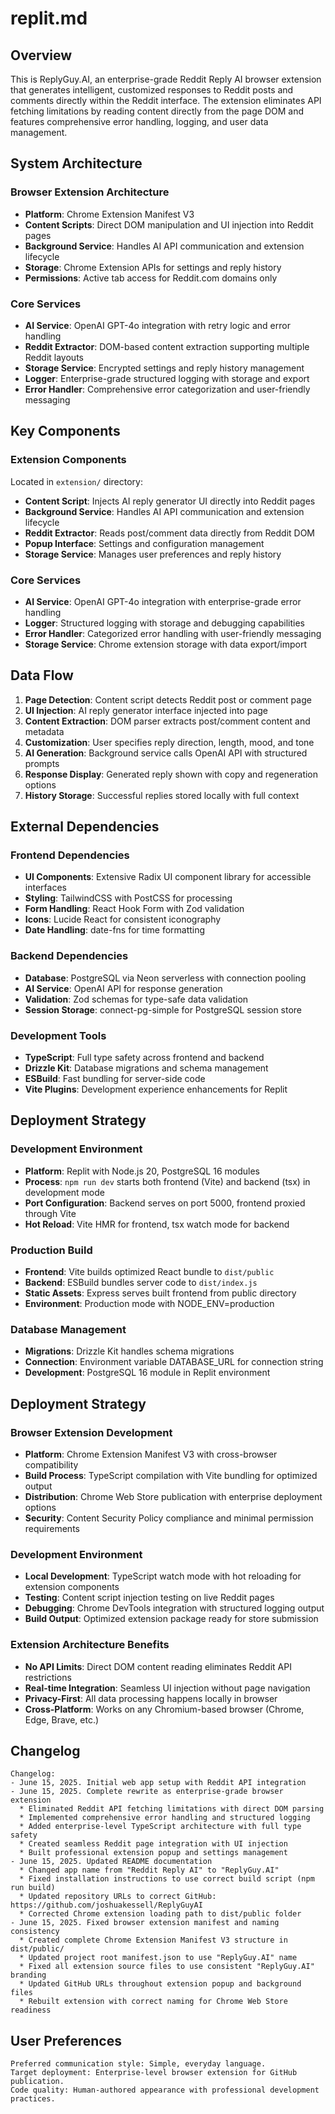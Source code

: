 # replit.md

## Overview
This is ReplyGuy.AI, an enterprise-grade Reddit Reply AI browser extension that generates intelligent, customized responses to Reddit posts and comments directly within the Reddit interface. The extension eliminates API fetching limitations by reading content directly from the page DOM and features comprehensive error handling, logging, and user data management.

## System Architecture

### Browser Extension Architecture
- **Platform**: Chrome Extension Manifest V3
- **Content Scripts**: Direct DOM manipulation and UI injection into Reddit pages
- **Background Service**: Handles AI API communication and extension lifecycle
- **Storage**: Chrome Extension APIs for settings and reply history
- **Permissions**: Active tab access for Reddit.com domains only

### Core Services
- **AI Service**: OpenAI GPT-4o integration with retry logic and error handling
- **Reddit Extractor**: DOM-based content extraction supporting multiple Reddit layouts
- **Storage Service**: Encrypted settings and reply history management
- **Logger**: Enterprise-grade structured logging with storage and export
- **Error Handler**: Comprehensive error categorization and user-friendly messaging

## Key Components

### Extension Components
Located in `extension/` directory:
- **Content Script**: Injects AI reply generator UI directly into Reddit pages
- **Background Service**: Handles AI API communication and extension lifecycle
- **Reddit Extractor**: Reads post/comment data directly from Reddit DOM
- **Popup Interface**: Settings and configuration management
- **Storage Service**: Manages user preferences and reply history

### Core Services
- **AI Service**: OpenAI GPT-4o integration with enterprise-grade error handling
- **Logger**: Structured logging with storage and debugging capabilities  
- **Error Handler**: Categorized error handling with user-friendly messaging
- **Storage Service**: Chrome extension storage with data export/import

## Data Flow

1. **Page Detection**: Content script detects Reddit post or comment page
2. **UI Injection**: AI reply generator interface injected into page
3. **Content Extraction**: DOM parser extracts post/comment content and metadata
4. **Customization**: User specifies reply direction, length, mood, and tone
5. **AI Generation**: Background service calls OpenAI API with structured prompts
6. **Response Display**: Generated reply shown with copy and regeneration options
7. **History Storage**: Successful replies stored locally with full context

## External Dependencies

### Frontend Dependencies
- **UI Components**: Extensive Radix UI component library for accessible interfaces
- **Styling**: TailwindCSS with PostCSS for processing
- **Form Handling**: React Hook Form with Zod validation
- **Icons**: Lucide React for consistent iconography
- **Date Handling**: date-fns for time formatting

### Backend Dependencies
- **Database**: PostgreSQL via Neon serverless with connection pooling
- **AI Service**: OpenAI API for response generation
- **Validation**: Zod schemas for type-safe data validation
- **Session Storage**: connect-pg-simple for PostgreSQL session store

### Development Tools
- **TypeScript**: Full type safety across frontend and backend
- **Drizzle Kit**: Database migrations and schema management
- **ESBuild**: Fast bundling for server-side code
- **Vite Plugins**: Development experience enhancements for Replit

## Deployment Strategy

### Development Environment
- **Platform**: Replit with Node.js 20, PostgreSQL 16 modules
- **Process**: `npm run dev` starts both frontend (Vite) and backend (tsx) in development mode
- **Port Configuration**: Backend serves on port 5000, frontend proxied through Vite
- **Hot Reload**: Vite HMR for frontend, tsx watch mode for backend

### Production Build
- **Frontend**: Vite builds optimized React bundle to `dist/public`
- **Backend**: ESBuild bundles server code to `dist/index.js`
- **Static Assets**: Express serves built frontend from public directory
- **Environment**: Production mode with NODE_ENV=production

### Database Management
- **Migrations**: Drizzle Kit handles schema migrations
- **Connection**: Environment variable DATABASE_URL for connection string
- **Development**: PostgreSQL 16 module in Replit environment

## Deployment Strategy

### Browser Extension Development
- **Platform**: Chrome Extension Manifest V3 with cross-browser compatibility
- **Build Process**: TypeScript compilation with Vite bundling for optimized output
- **Distribution**: Chrome Web Store publication with enterprise deployment options
- **Security**: Content Security Policy compliance and minimal permission requirements

### Development Environment
- **Local Development**: TypeScript watch mode with hot reloading for extension components
- **Testing**: Content script injection testing on live Reddit pages
- **Debugging**: Chrome DevTools integration with structured logging output
- **Build Output**: Optimized extension package ready for store submission

### Extension Architecture Benefits
- **No API Limits**: Direct DOM content reading eliminates Reddit API restrictions
- **Real-time Integration**: Seamless UI injection without page navigation
- **Privacy-First**: All data processing happens locally in browser
- **Cross-Platform**: Works on any Chromium-based browser (Chrome, Edge, Brave, etc.)

## Changelog
```
Changelog:
- June 15, 2025. Initial web app setup with Reddit API integration
- June 15, 2025. Complete rewrite as enterprise-grade browser extension
  * Eliminated Reddit API fetching limitations with direct DOM parsing
  * Implemented comprehensive error handling and structured logging
  * Added enterprise-level TypeScript architecture with full type safety
  * Created seamless Reddit page integration with UI injection
  * Built professional extension popup and settings management
- June 15, 2025. Updated README documentation
  * Changed app name from "Reddit Reply AI" to "ReplyGuy.AI"
  * Fixed installation instructions to use correct build script (npm run build)
  * Updated repository URLs to correct GitHub: https://github.com/joshuakessell/ReplyGuyAI
  * Corrected Chrome extension loading path to dist/public folder
- June 15, 2025. Fixed browser extension manifest and naming consistency
  * Created complete Chrome Extension Manifest V3 structure in dist/public/
  * Updated project root manifest.json to use "ReplyGuy.AI" name
  * Fixed all extension source files to use consistent "ReplyGuy.AI" branding
  * Updated GitHub URLs throughout extension popup and background files
  * Rebuilt extension with correct naming for Chrome Web Store readiness
```

## User Preferences
```
Preferred communication style: Simple, everyday language.
Target deployment: Enterprise-level browser extension for GitHub publication.
Code quality: Human-authored appearance with professional development practices.
```